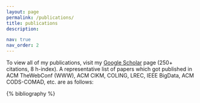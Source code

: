 ```yaml
---
layout: page
permalink: /publications/
title: publications
description: 

nav: true
nav_order: 2
---
```

To view all of my publications, visit my <a href="https://scholar.google.com/citations?hl=en&user=7Jm4_McAAAAJ" target="_blank">Google Scholar</a> page (250+ citations, 8 h-index). A representative list of papers which got published in ACM TheWebConf (WWW), ACM CIKM, COLING, LREC, IEEE BigData, ACM CODS-COMAD, etc. are as follows:
<!-- _pages/publications.md -->


<div class="publications">

 {% bibliography %} 

</div>

